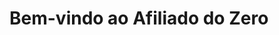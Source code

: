 <!DOCTYPE html>
<html>
  <head>
    <title>Afiliado do Zero</title>
  </head>
  <body>
    <h1>Bem-vindo ao Afiliado do Zero</h1>
  </body>
</html>
